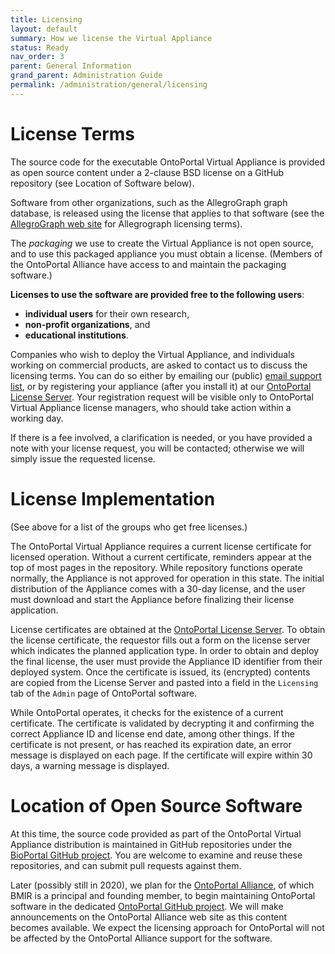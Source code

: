 ```yaml
---
title: Licensing
layout: default
summary: How we license the Virtual Appliance
status: Ready
nav_order: 3
parent: General Information
grand_parent: Administration Guide
permalink: /administration/general/licensing
---
```


# License Terms

The source code for the executable OntoPortal Virtual Appliance 
is provided as open source content under a 2-clause BSD license on a GitHub repository 
(see Location of Software below). 

Software from other organizations, such as the AllegroGraph graph database, 
is released using the license that applies to that software (see the [AllegroGraph web site](https://allegrograph.com) for Allegrograph licensing terms).

The *packaging* we use to create the Virtual Appliance is not open source,
and to use this packaged appliance you must obtain a license. 
(Members of the OntoPortal Alliance have access to and maintain the packaging software.)

**Licenses to use the software are provided free to the following users**:
* **individual users** for their own research,
* **non-profit organizations**, and 
* **educational institutions**. 

Companies who wish to deploy the Virtual Appliance, 
and individuals working on commercial products, 
are asked to contact us to discuss the licensing terms.
You can do so either by emailing our (public) 
<a href="mailto:{{email-support}}">email support list</a>,
or by registering your appliance (after you install it) at our 
[OntoPortal License Server](https://license.ontoportal.org). 
Your registration request will be visible 
only to  OntoPortal Virtual Appliance license managers,
who should take action within a working day.

If there is a fee involved, a clarification is needed, 
or you have provided a note with your license request, 
you will be contacted;
otherwise we will simply issue the requested license.

# License Implementation

(See above for a list of the groups who get free licenses.)

The OntoPortal Virtual Appliance requires a current license certificate 
for licensed operation. Without a current certificate, 
reminders appear at the top of most pages in the repository. 
While repository functions operate normally, 
the Appliance is not approved for operation in this state.
The initial distribution of the Appliance comes with a 30-day license,
and the user must download and start the Appliance
before finalizing their license application.

License certificates are obtained at the 
[OntoPortal License Server](https://license.ontoportal.org). 
To obtain the license certificate, the requestor fills out a form
on the license server which indicates the planned application type.
In order to obtain and deploy the final license, the user
must provide the Appliance ID identifier from their deployed system.
Once the certificate is issued, its (encrypted) contents are 
copied from the License Server 
and pasted into a field in the `Licensing` tab 
of the `Admin` page of OntoPortal software. 

While OntoPortal operates, it checks for the existence of a current certificate.
The certificate is validated by decrypting it 
and confirming the correct Appliance ID and license end date, among other things.
If the certificate is not present, or has reached its expiration date, 
an error message is displayed on each page.
If the certificate will expire within 30 days, a warning message is displayed.

# Location of Open Source Software

At this time, the source code provided as part of the 
OntoPortal Virtual Appliance distribution
is maintained in GitHub repositories under the 
[BioPortal GitHub project](https://github.com/ncbo). 
You are welcome to examine and reuse these repositories, 
and can submit pull requests against them.

Later (possibly still in 2020), we plan for the [OntoPortal Alliance](https://ontoportal.org), 
of which BMIR is a principal and founding member, 
to begin maintaining OntoPortal software in the dedicated 
[OntoPortal GitHub project](https://github.com/ontoportal).
We will make announcements on the OntoPortal Alliance web site 
as this content becomes available. 
We expect the licensing approach for OntoPortal will not be affected by the
OntoPortal Alliance support for the software.





